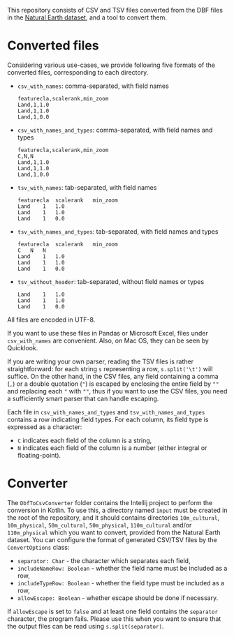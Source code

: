 This repository consists of CSV and TSV files converted from the DBF files in the [Natural Earth dataset](https://www.naturalearthdata.com), and a tool to convert them.

# Converted files
Considering various use-cases, we provide following five formats of the converted files, corresponding to each directory.

* `csv_with_names`: comma-separated, with field names
	```
	featurecla,scalerank,min_zoom
	Land,1,1.0
	Land,1,1.0
	Land,1,0.0
	```
* `csv_with_names_and_types`: comma-separated, with field names and types
	```
	featurecla,scalerank,min_zoom
	C,N,N
	Land,1,1.0
	Land,1,1.0
	Land,1,0.0
	```
* `tsv_with_names`: tab-separated, with field names
	```
	featurecla	scalerank	min_zoom
	Land	1	1.0
	Land	1	1.0
	Land	1	0.0
	```
* `tsv_with_names_and_types`: tab-separated, with field names and types
	```
	featurecla	scalerank	min_zoom
	C	N	N
	Land	1	1.0
	Land	1	1.0
	Land	1	0.0
	```
* `tsv_without_header`: tab-separated, without field names or types
	```
	Land	1	1.0
	Land	1	1.0
	Land	1	0.0
	```

All files are encoded in UTF-8.

If you want to use these files in Pandas or Microsoft Excel, files under `csv_with_names` are convenient. Also, on Mac OS, they can be seen by Quicklook.

If you are writing your own parser, reading the TSV files is rather straightforward: for each string `s` representing a row, `s.split('\t')` will suffice. On the other hand, in the CSV files, any field containing a comma (`,`) or a double quotation (`"`) is escaped by enclosing the entire field by `""` and replacing each `"` with `""`, thus if you want to use the CSV files, you need a sufficiently smart parser that can handle escaping.

Each file in `csv_with_names_and_types` and `tsv_with_names_and_types` contains a row indicating field types. For each column, its field type is expressed as a character:

* `C` indicates each field of the column is a string,
* `N` indicates each field of the column is a number (either integral or floating-point).

# Converter
The `DbfToCsvConverter` folder contains the Intellij project to perform the conversion in Kotlin. To use this, a directory named `input` must be created in the root of the repository, and it should contains directories `10m_cultural`, `10m_physical`, `50m_cultural`, `50m_physical`, `110m_cultural` and/or `110m_physical` which you want to convert, provided from the Natural Earth dataset. You can configure the format of generated CSV/TSV files by the `ConvertOptions` class:

* `separator: Char` - the character which separates each field,
* `includeNameRow: Boolean` - whether the field name must be included as a row,
* `includeTypeRow: Boolean` - whether the field type must be included as a row,
* `allowEscape: Boolean` - whether escape should be done if necessary.

If `allowEscape` is set to `false` and at least one field contains the `separator` character, the program fails. Please use this when you want to ensure that the output files can be read using `s.split(separator)`.
